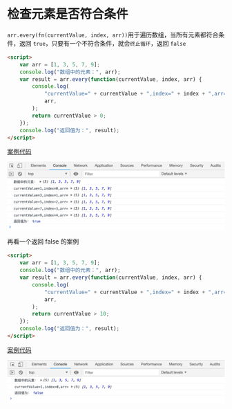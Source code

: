 # 检查元素是否符合条件

`arr.every(fn(currentValue, index, arr))`用于遍历数组，当所有元素都符合条件，返回 `true`，只要有一个不符合条件，就会`终止循环`，返回 `false`

```html
<script>
    var arr = [1, 3, 5, 7, 9];
    console.log("数组中的元素：", arr);
    var result = arr.every(function(currentValue, index, arr) {
        console.log(
            "currentValue=" + currentValue + ",index=" + index + ",arr=",
            arr,
        );
        return currentValue > 0;
    });
    console.log("返回值为：", result);
</script>
```

[案例代码](./demo/demo01.html)

![](./images/01.png)

再看一个返回 false 的案例

```html
<script>
    var arr = [1, 3, 5, 7, 9];
    console.log("数组中的元素：", arr);
    var result = arr.every(function(currentValue, index, arr) {
        console.log(
            "currentValue=" + currentValue + ",index=" + index + ",arr=",
            arr,
        );
        return currentValue > 10;
    });
    console.log("返回值为：", result);
</script>
```

[案例代码](./demo/demo02.html)

![](./images/02.png)
